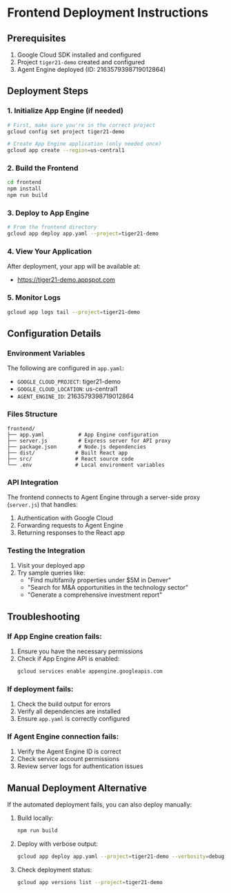 # Frontend Deployment Instructions

## Prerequisites
1. Google Cloud SDK installed and configured
2. Project `tiger21-demo` created and configured
3. Agent Engine deployed (ID: 2163579398719012864)

## Deployment Steps

### 1. Initialize App Engine (if needed)
```bash
# First, make sure you're in the correct project
gcloud config set project tiger21-demo

# Create App Engine application (only needed once)
gcloud app create --region=us-central1
```

### 2. Build the Frontend
```bash
cd frontend
npm install
npm run build
```

### 3. Deploy to App Engine
```bash
# From the frontend directory
gcloud app deploy app.yaml --project=tiger21-demo
```

### 4. View Your Application
After deployment, your app will be available at:
- https://tiger21-demo.appspot.com

### 5. Monitor Logs
```bash
gcloud app logs tail --project=tiger21-demo
```

## Configuration Details

### Environment Variables
The following are configured in `app.yaml`:
- `GOOGLE_CLOUD_PROJECT`: tiger21-demo
- `GOOGLE_CLOUD_LOCATION`: us-central1
- `AGENT_ENGINE_ID`: 2163579398719012864

### Files Structure
```
frontend/
├── app.yaml           # App Engine configuration
├── server.js          # Express server for API proxy
├── package.json       # Node.js dependencies
├── dist/             # Built React app
├── src/              # React source code
└── .env              # Local environment variables
```

### API Integration
The frontend connects to Agent Engine through a server-side proxy (`server.js`) that handles:
1. Authentication with Google Cloud
2. Forwarding requests to Agent Engine
3. Returning responses to the React app

### Testing the Integration
1. Visit your deployed app
2. Try sample queries like:
   - "Find multifamily properties under $5M in Denver"
   - "Search for M&A opportunities in the technology sector"
   - "Generate a comprehensive investment report"

## Troubleshooting

### If App Engine creation fails:
1. Ensure you have the necessary permissions
2. Check if App Engine API is enabled:
   ```bash
   gcloud services enable appengine.googleapis.com
   ```

### If deployment fails:
1. Check the build output for errors
2. Verify all dependencies are installed
3. Ensure `app.yaml` is correctly configured

### If Agent Engine connection fails:
1. Verify the Agent Engine ID is correct
2. Check service account permissions
3. Review server logs for authentication issues

## Manual Deployment Alternative

If the automated deployment fails, you can also deploy manually:

1. Build locally:
   ```bash
   npm run build
   ```

2. Deploy with verbose output:
   ```bash
   gcloud app deploy app.yaml --project=tiger21-demo --verbosity=debug
   ```

3. Check deployment status:
   ```bash
   gcloud app versions list --project=tiger21-demo
   ```